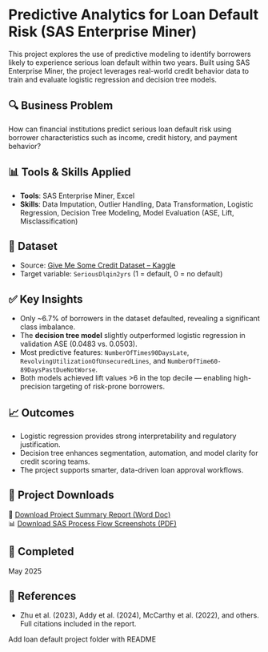 # Predictive Analytics for Loan Default Risk (SAS Enterprise Miner)

This project explores the use of predictive modeling to identify borrowers likely to experience serious loan default within two years. Built using SAS Enterprise Miner, the project leverages real-world credit behavior data to train and evaluate logistic regression and decision tree models.

## 🔍 Business Problem
How can financial institutions predict serious loan default risk using borrower characteristics such as income, credit history, and payment behavior?

## 📊 Tools & Skills Applied
- **Tools**: SAS Enterprise Miner, Excel
- **Skills**: Data Imputation, Outlier Handling, Data Transformation, Logistic Regression, Decision Tree Modeling, Model Evaluation (ASE, Lift, Misclassification)

## 🧾 Dataset
- Source: [Give Me Some Credit Dataset – Kaggle](https://www.kaggle.com/datasets/brycecf/give-me-some-credit-dataset)
- Target variable: `SeriousDlqin2yrs` (1 = default, 0 = no default)

## ✅ Key Insights
- Only ~6.7% of borrowers in the dataset defaulted, revealing a significant class imbalance.
- The **decision tree model** slightly outperformed logistic regression in validation ASE (0.0483 vs. 0.0503).
- Most predictive features: `NumberOfTimes90DaysLate`, `RevolvingUtilizationOfUnsecuredLines`, and `NumberOfTime60-89DaysPastDueNotWorse`.
- Both models achieved lift values >6 in the top decile — enabling high-precision targeting of risk-prone borrowers.

## 📈 Outcomes
- Logistic regression provides strong interpretability and regulatory justification.
- Decision tree enhances segmentation, automation, and model clarity for credit scoring teams.
- The project supports smarter, data-driven loan approval workflows.

## 📂 Project Downloads

📘 [Download Project Summary Report (Word Doc)](project-files/Loan_Default_Risk_Summary.docx)  
📊 [Download SAS Process Flow Screenshots (PDF)](project-files/Loan_Default_SAS_Flows.pdf)  

## 📅 Completed
May 2025

## 📄 References
- Zhu et al. (2023), Addy et al. (2024), McCarthy et al. (2022), and others. Full citations included in the report.


Add loan default project folder with README
